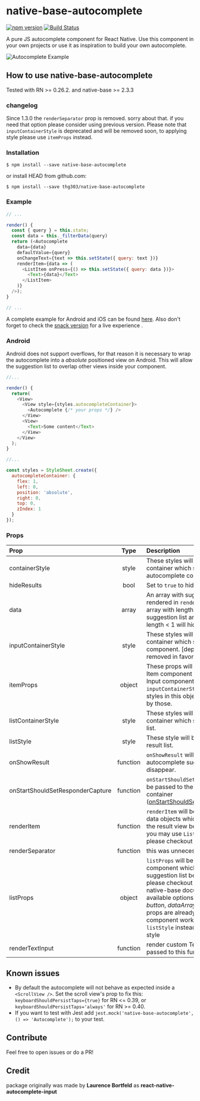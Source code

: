# native-base-autocomplete
[![npm version](https://badge.fury.io/js/native-base-autocomplete.svg)](https://badge.fury.io/js/native-base-autocomplete)
[![Build Status](https://travis-ci.org/thg303/native-base-autocomplete.svg)](https://travis-ci.org/thg303/native-base-autocomplete)

A pure JS autocomplete component for React Native. Use this component in your own projects or use it as inspiration to build your own autocomplete.

![Autocomplete Example](https://raw.githubusercontent.com/thg303/native-base-autocomplete/master/example.gif)

## How to use native-base-autocomplete
Tested with RN >= 0.26.2. and native-base >= 2.3.3 

### changelog
Since 1.3.0 the `renderSeparator` prop is removed. sorry about that. if you need that option please consider using previous version.
Please note that `inputContainerStyle` is deprecated and will be removed soon, to applying style please use `itemProps` instead. 

### Installation

```shell
$ npm install --save native-base-autocomplete
```

or install HEAD from github.com:

```shell
$ npm install --save thg303/native-base-autocomplete
```

### Example

```javascript
// ...

render() {
  const { query } = this.state;
  const data = this._filterData(query)
  return (<Autocomplete
    data={data}
    defaultValue={query}
    onChangeText={text => this.setState({ query: text })}
    renderItem={data => (
      <ListItem onPress={() => this.setState({ query: data })}>
        <Text>{data}</Text>
      </ListItem>
    )}
  />);
}

// ...
```

A complete example for Android and iOS can be found [here](//github.com/thg303/native-base-autocomplete/blob/master/example/).
Also don't forget to check the [snack version](https://snack.expo.io/@thg303/native-base-autocomplete) for a live experience .

### Android
Android does not support overflows, for that reason it is necessary to wrap the autocomplete into a *absolute* positioned view on Android. This will  allow the suggestion list to overlap other views inside your component.

```javascript
//...

render() {
  return(
    <View>
      <View style={styles.autocompleteContainer}>
        <Autocomplete {/* your props */} />
      </View>
      <View>
        <Text>Some content</Text>
      </View>
    </View>
  );
}

//...

const styles = StyleSheet.create({
  autocompleteContainer: {
    flex: 1,
    left: 0,
    position: 'absolute',
    right: 0,
    top: 0,
    zIndex: 1
  }
});

```

### Props
| Prop | Type | Description |
| :------------ |:---------------:| :-----|
| containerStyle | style | These styles will be applied to the container which surrounds the autocomplete component. |
| hideResults | bool | Set to `true` to hide the suggestion list.
| data | array | An array with suggestion items to be rendered in `renderItem(item)`. Any array with length > 0 will open the suggestion list and any array with length < 1 will hide the list. |
| inputContainerStyle | style | These styles will be applied to the container which surrounds the Input component. [deprecated: it would be removed in favor of itemProps]
| itemProps | object | These props will be applied to the Item component which surrounds the Input component. note that if `inputContainerStyle` was present styles in this object would be override by those.
| listContainerStyle | style | These styles will be applied to the container which surrounds the result list. |
| listStyle | style | These style will be applied to the result list. |
| onShowResult | function | `onShowResult` will be called when the autocomplete suggestions appear or disappear. |
| onStartShouldSetResponderCapture | function | `onStartShouldSetResponderCapture` will be passed to the result list view container ([onStartShouldSetResponderCapture](https://facebook.github.io/react-native/docs/gesture-responder-system.html#capture-shouldset-handlers)). |
| renderItem | function | `renderItem` will be called to render the data objects which will be displayed in the result view below the text input. you may use `ListItem` component, please checkout the example code. |
| renderSeparator | function | this was unnecessary and removed! |
| listProps | object | ﻿`listProps` will be applied to the List component which renders the suggestion list below the text input. please checkout `List` component at native-base documentation for available options. please note that *button*, *dataArray* and *renderRow* props are already token to make this component work. also please use `listStyle` instead of `style` to applying style |
| renderTextInput | function | render custom TextInput. All props passed to this function. |

## Known issues
* By default the autocomplete will not behave as expected inside a `<ScrollView />`. Set the scroll view's prop to fix this: `keyboardShouldPersistTaps={true}` for RN <= 0.39, or `keyboardShouldPersistTaps='always'` for RN >= 0.40.
* If you want to test with Jest add ```jest.mock('native-base-autocomplete', () => 'Autocomplete');``` to your test.

## Contribute
Feel free to open issues or do a PR!

## Credit
package originally was made by **Laurence Bortfeld** as **react-native-autocomplete-input**